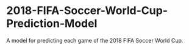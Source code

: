 # 2018-FIFA-Soccer-World-Cup-Prediction-Model
A model for predicting each game of the 2018 FIFA Soccer World Cup.
